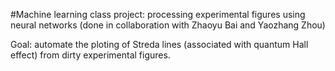 #Machine learning class project: processing experimental figures using neural networks (done in collaboration with Zhaoyu Bai and Yaozhang Zhou)

Goal: automate the ploting of Streda lines (associated with quantum Hall effect) from dirty experimental figures.
